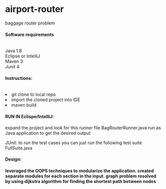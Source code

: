 # airport-router
baggage router problem

<h4>Software requirements</h4> 
<br>Java 1.8
<br>Eclipse or IntelliJ 
<br>Maven 3
<br>Junit 4

<h4>Instructions:</h4> </br>
<li>git clone to local repo </li>
<li> import the cloned project into IDE</li>
<li>maven build </li>

<h4>RUN IN Eclispe/IntelliJ: </h4>
<p>expand the project and look for this runner file
BagRouterRunner.java run as Java application to get the desired output </p>

JUnit:
to run the test cases you can just run the following test suite
FullSuite.java

<h4>Design:<h4>
<p>leveraged the OOPS techniques to modularize the application. created separate  modules for each section in the input.
graph problem resolved by using dijkstra algorithm for finding the shortest path between nodes </p>


